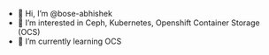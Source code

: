 - 👋 Hi, I’m @bose-abhishek
- 👀 I’m interested in Ceph, Kubernetes, Openshift Container Storage (OCS) 
- 🌱 I’m currently learning OCS

<!---
bose-abhishek/bose-abhishek is a ✨ special ✨ repository because its `README.md` (this file) appears on your GitHub profile.
You can click the Preview link to take a look at your changes.
--->

